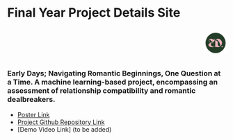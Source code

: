# Final Year Project Details Site <p align="right"><img src="favicon.png" alt="logo" style="width:50px; height:50px;"></p>

### Early Days; Navigating Romantic Beginnings, One Question at a Time. A machine learning-based project, encompassing an assessment of relationship compatibility and romantic dealbreakers.

 - [Poster Link](https://1drv.ms/i/s!AjGBaTs-CYZzo5oFm8XrrHFUX8rAxA?e=Etiode)
 - [Project Github Repository Link](https://github.com/SaoirseODonovan/FinalYearProject.git)
 - [Demo Video Link] (to be added)
